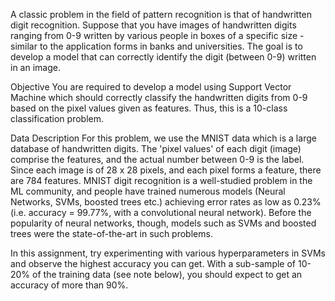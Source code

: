 A classic problem in the field of pattern recognition is that of handwritten digit recognition. Suppose that you have images of handwritten digits ranging from 0-9 written by various people in boxes of a specific size - similar to the application forms in banks and universities.
The goal is to develop a model that can correctly identify the digit (between 0-9) written in an image. 

Objective
You are required to develop a model using Support Vector Machine which should correctly classify the handwritten digits from 0-9 based on the pixel values given as features. Thus, this is a 10-class classification problem. 

Data Description
For this problem, we use the MNIST data which is a large database of handwritten digits. The 'pixel values' of each digit (image) comprise the features, and the actual number between 0-9 is the label. 
Since each image is of 28 x 28 pixels, and each pixel forms a feature, there are 784 features. MNIST digit recognition is a well-studied problem in the ML community, and people have trained numerous models (Neural Networks, SVMs, boosted trees etc.) achieving error rates as low as 0.23% (i.e. accuracy = 99.77%, with a convolutional neural network).
Before the popularity of neural networks, though, models such as SVMs and boosted trees were the state-of-the-art in such problems.

In this assignment, try experimenting with various hyperparameters in SVMs and observe the highest accuracy you can get. With a sub-sample of 10-20% of the training data (see note below), you should expect to get an accuracy of more than 90%.
